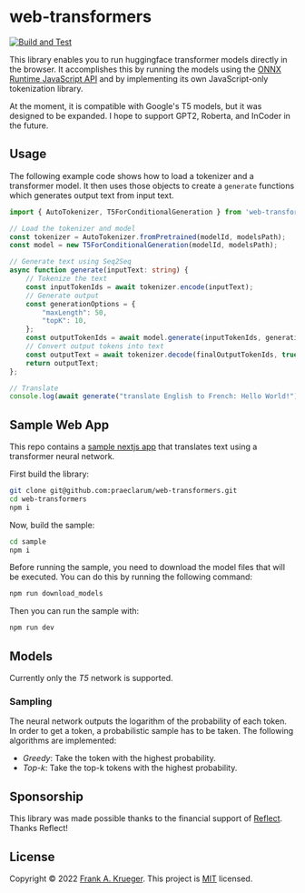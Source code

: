 # web-transformers

[![Build and Test](https://github.com/praeclarum/web-transformers/actions/workflows/build.yml/badge.svg?branch=main)](https://github.com/praeclarum/web-transformers/actions/workflows/build.yml)

This library enables you to run huggingface transformer models directly in the browser.
It accomplishes this by running the models using the
[ONNX Runtime JavaScript API](https://github.com/microsoft/onnxruntime/tree/main/js)
and by implementing its own JavaScript-only tokenization library.

At the moment, it is compatible with Google's T5 models, but it was designed to be expanded.
I hope to support GPT2, Roberta, and InCoder in the future.


## Usage

The following example code shows how to load a tokenizer and a transformer model.
It then uses those objects to create a `generate` functions which generates
output text from input text.

```typescript
import { AutoTokenizer, T5ForConditionalGeneration } from 'web-transformers';

// Load the tokenizer and model
const tokenizer = AutoTokenizer.fromPretrained(modelId, modelsPath);
const model = new T5ForConditionalGeneration(modelId, modelsPath);

// Generate text using Seq2Seq
async function generate(inputText: string) {
    // Tokenize the text
    const inputTokenIds = await tokenizer.encode(inputText);
    // Generate output
    const generationOptions = {
        "maxLength": 50,
        "topK": 10,
    };
    const outputTokenIds = await model.generate(inputTokenIds, generationOptions);
    // Convert output tokens into text
    const outputText = await tokenizer.decode(finalOutputTokenIds, true);
    return outputText;
};

// Translate
console.log(await generate("translate English to French: Hello World!"));
```

## Sample Web App

This repo contains a [sample nextjs app](sample) that translates text using a transformer neural network.

First build the library:

```bash
git clone git@github.com:praeclarum/web-transformers.git
cd web-transformers
npm i
```

Now, build the sample:

```bash
cd sample
npm i
```

Before running the sample, you need to download the model files that will be executed. You can do this by running the following command:

```bash
npm run download_models
```

Then you can run the sample with:

```bash
npm run dev
```


## Models

Currently only the *T5* network is supported.

### Sampling

The neural network outputs the logarithm of the probability of each token.
In order to get a token, a probabilistic sample has to be taken.
The following algorithms are implemented:

* *Greedy*: Take the token with the highest probability.
* *Top-k*: Take the top-k tokens with the highest probability.


## Sponsorship

This library was made possible thanks to the financial support of [Reflect](https://reflect.app). Thanks Reflect!


## License

Copyright © 2022 [Frank A. Krueger](https://github.com/praeclarum). This project is [MIT](LICENSE.md) licensed.
